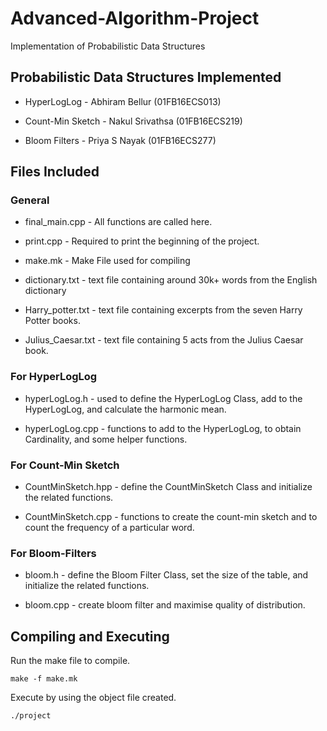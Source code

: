 # Advanced-Algorithm-Project
Implementation of Probabilistic Data Structures

## Probabilistic Data Structures Implemented
* HyperLogLog - Abhiram Bellur (01FB16ECS013)

* Count-Min Sketch - Nakul Srivathsa (01FB16ECS219)

* Bloom Filters - Priya S Nayak (01FB16ECS277)

## Files Included
### General
* final_main.cpp - All functions are called here.

* print.cpp - Required to print the beginning of the project.

* make.mk - Make File used for compiling

* dictionary.txt - text file containing around 30k+ words from the English dictionary

* Harry_potter.txt - text file containing excerpts from the seven Harry Potter books.

* Julius_Caesar.txt - text file containing 5 acts from the Julius Caesar book.

### For HyperLogLog
* hyperLogLog.h - used to define the HyperLogLog Class, add to the HyperLogLog, and calculate the harmonic mean.

* hyperLogLog.cpp - functions to add to the HyperLogLog, to obtain Cardinality, and some helper functions.

### For Count-Min Sketch
* CountMinSketch.hpp - define the CountMinSketch Class and initialize the related functions.

* CountMinSketch.cpp - functions to create the count-min sketch and to count the frequency of a particular word.

### For Bloom-Filters
* bloom.h - define the Bloom Filter Class, set the size of the table, and initialize the related functions.

* bloom.cpp - create bloom filter and maximise quality of distribution.

## Compiling and Executing

Run the make file to compile.
```
make -f make.mk
```

Execute by using the object file created.
```
./project
```
